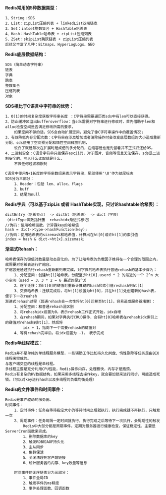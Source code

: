 **Redis常用的5种数据类型：**

    1、String：SDS
    2、List：zipList压缩列表 + linkedList双端链表
    3、Set：intset整数集合 + HashTable哈希表
    4、Hash：HashTable哈希表 + zipList压缩列表
    5、ZSet：skipList跳跃链表 + zipList压缩列表
    后续又丰富了几种：Bitmaps、HyperLogLogs、GEO

**Redis底层数据结构：**

    SDS（简单动态字符串）
    链表
    字典
    跳表
    整数集合
    压缩列表
    对象

**SDS相比于C语言中字符串的优势：**

    1、O(1)的时间复杂度获取字符串长度 ：C字符串需要遍历而sds中有len可以直接获得。 
    2、防止缓冲区溢出bufferoverflow：当sds需要对字符串进行修改时，首先借助于len和alloc检查空间是否满足修改所需的要求，
        如果空间不够的话，SDS会自动扩展空间，避免了像C字符串操作中的覆盖情况；
    3、有效降低内存分配次数：C字符串在涉及增加或者清除操作时会改变底层数组的大小造成重新分配、sds使用了空间预分配和惰性空间释放机制，
        说白了就是每次在扩展时是成倍的多分配的，在缩容是也是先留着并不正式归还给OS。
    4、二进制安全：C语言字符串只能保存ascii码，对于图片、音频等信息无法保存，sds是二进制安全的，写入什么读取就是什么，
        不做任何过滤和限制

    C语言中使用N+1长度的字符串数组来表示字符串，尾部使用'\0'作为结尾标志
    SDS分为三部分：
        1、Header：包括 len、alloc、flags
        2、buff
        3、结尾为null

**Redis字典（可以基于zipLis 或者 HashTable实现，只讨论hashtable哈希表）：**

    dictEntry（哈希节点） -> dictht（哈希表） -> dict（字典）
    （dictType函数指针簇  rehashidx渐进式标记）
    //伪码：使用哈希函数，计算键key的哈希值
    hash = dict->type->hashFunction(key);
    //伪码：使用哈希表的sizemask和哈希值，计算出在ht[0]或许ht[1]的索引值
    index = hash & dict->ht[x].sizemask;    

**渐进式Rehash：**

    哈希表保存的键值对数量是动态变化的，为了让哈希表的负载因子维持在一个合理的范围之内，就需要对哈希表进行扩缩容。
    扩缩容是通过执行rehash重新散列来完成，对字典的哈希表执行普通rehash的基本步骤为：
        1、分配空间：创建ht[1]哈希表，分配至少ht[0].userd * 2 的最近的一个 2^n 大小空间（used = 3，3 * 2 = 6 最近的是2^3）
        2、逐个迁移：将ht[0]的键值对重新计算键的hash和索引值reshash到ht[1]
        3、交换哈希表：迁移完成后，将ht[1]设置为ht[0]，并在ht[1]处创建新的hash表，便于下一次reahsh
    渐进式rehash过程（普通rehash会一次性将ht[0]迁移至ht[1]，容易造成服务器堵塞）：
        1、分配空间：和普通rehash没区别
        2、将rehashidx设置为0，表示rehash工作正式开始，idx自增
        3、在rehash期间，如果对字典执行CRUD操作，会将ht[0]哈希表在rehashidx索引上的键值对rehash到ht[1]，然后将
            idx + 1，指向下一个需要rehash的键值对
        4、等待rehash完毕后，将idx设置为 -1， 表示完成
    
**Redis单线程模式：**

    Redis并不是单纯的单线程服务模型，一些辅助工作比如持久化刷盘、惰性删除等任务是由BIO线程来完成的。
    与客户端交互的线程是单线程。
    多线程主要是充分利用CPU性能，Redis操作内存，处理极快，内存才是瓶颈。
    Redis有复杂的KV数据结构，如果采用多线程去操作key，就会要加锁来进行同步，可能造成死锁。（可以对key进行hash以及多线程的负载均衡处理）

**Redis的文件事件和时间事件：**

    Redis是事件驱动的服务器。
    时间事件：
        1、定时事件：任务在等待指定大小的等待时间之后就执行，执行完成就不再执行，只触发一次
        2、周期事件：任务每隔一定时间就执行，执行完成之后等待下一次执行，会周期性的触发
            Redis中大部分都是周期事件，定期对服务器进行健康检查，保证稳定性，主要是ServerCron函数来完成。
            1、删除数据库的key
            2、触发RDB和AOF持久化
            3、主从同步
            4、集群保活
            5、关闭清理死客户端链接
            6、统计服务器的内存、key数量等信息

        时间事件的无序链表分为三部分：
            1、事件全局ID
            2、触发事件的ms精度
            3、事件处理函数、回调函数